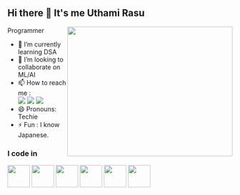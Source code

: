 ## Hi there 👋 It's me Uthami Rasu

Programmer
<img align="right" width="370" height="290" src="https://i.pinimg.com/originals/47/f0/34/47f0342cec72b800463bf003eac1257e.gif">                                              
- 🌱 I’m currently learning DSA
- 👯 I’m looking to collaborate on ML/AI
- 📫 How to reach me :
<br /> [<img src="https://img.icons8.com/fluency/48/instagram-new.png" />](https://www.instagram.com/itz__rass/) [<img src="https://img.icons8.com/fluency/48/linkedin.png"/>](https://www.linkedin.com/in/uthami-rasu-v-a577042a3/)
[<img src="https://img.icons8.com/color/48/discord--v2.png"/>](https://discordapp.com/users/1137374993219584141)
- 😄 Pronouns: Techie
- ⚡ Fun : I know Japanese.

### I code in
<img height="50" width="50" src="https://img.icons8.com/color/48/000000/python.png" /> <img height="50" width="50" src="https://img.icons8.com/color/48/000000/c-programming.png" /> <img height="50" width="50" src="https://img.icons8.com/color/48/000000/java-coffee-cup-logo.png" /> <img height="50" width="50" src="https://img.icons8.com/color/48/000000/html-5.png" /> <img height="50" width="50" src="https://img.icons8.com/color/48/000000/css3.png" /> 
<img height="50" width="50" src="https://img.icons8.com/color/48/000000/mysql-logo.png"/> 
